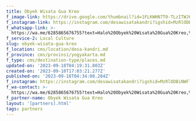 ```yaml
---
title: Obyek Wisata Gua Kreo
f_image-link: https://drive.google.com/thumbnail?id=1FLKWHN7T0-TLzITWJ61Lgx5i1mZ-QSx8
f_instagram-link: https://instagram.com/desawisatakandri?igshid=MzRlODBiNWFlZA==
f_whatsapp-link: >-
  https://wa.me/6285865676755?text=Halo%20Obyek%20Wisata%20Gua%20Kreo,%20saya%20dapat%20info%20dari%20@loocale.id%20dan%20punya%20pertanyaan
f_service-2: Local Culture
slug: obyek-wisata-gua-kreo
f_location: cms/location/desa-kandri.md
f_province: cms/provinsi/yogyakarta.md
f_type: cms/destination-type/places.md
updated-on: '2023-09-18T04:19:31.803Z'
created-on: '2023-09-10T17:03:21.277Z'
published-on: '2023-09-18T04:34:08.284Z'
f_instagram: https://instagram.com/desawisatakandri?igshid=MzRlODBiNWFlZA==
f_wa-contact: >-
  https://wa.me/6285865676755?text=Halo%20Obyek%20Wisata%20Gua%20Kreo,%20saya%20dapat%20info%20dari%20@loocale.id%20dan%20punya%20pertanyaan
f_partner-name: Obyek Wisata Gua Kreo
layout: '[partners].html'
tags: partners
---
```



